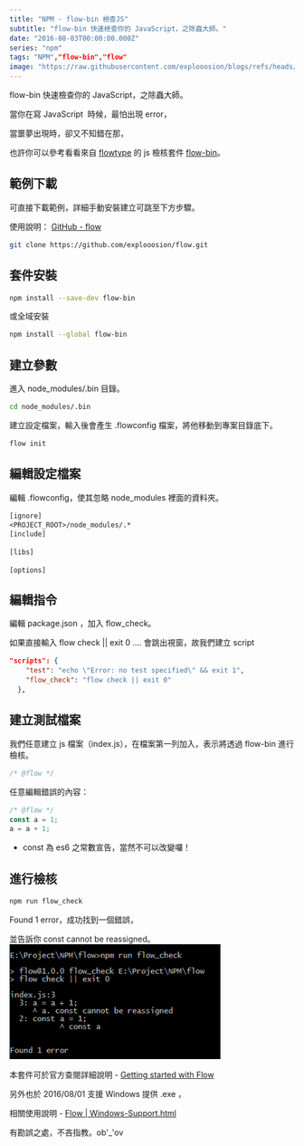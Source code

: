 ```yaml
---
title: "NPM - flow-bin 檢查JS"
subtitle: "flow-bin 快速檢查你的 JavaScript，之除蟲大師。"
date: "2016-08-03T00:00:00.000Z"
series: "npm"
tags: "NPM","flow-bin","flow"
image: "https://raw.githubusercontent.com/explooosion/blogs/refs/heads/main/docs/images/2016-08-03_NPM%20-%20flow-bin%20%E6%AA%A2%E6%9F%A5JS/banner/1470239212_53923.png"
--- 
```


flow-bin 快速檢查你的 JavaScript，之除蟲大師。

當你在寫 JavaScript  時候，最怕出現 error，

當噩夢出現時，卻又不知錯在那，

也許你可以參考看看來自 [flowtype](https://www.flowtype.org/) 的 js 檢核套件 [flow-bin](https://www.npmjs.com/package/flow-bin)。

範例下載
----

可直接下載範例，詳細手動安裝建立可跳至下方步驟。

使用說明： [GitHub - flow](https://github.com/explooosion/flow)

```bash
git clone https://github.com/explooosion/flow.git
```

套件安裝
----

```bash
npm install --save-dev flow-bin
```

或全域安裝

```bash
npm install --global flow-bin
```

建立參數
----

進入 node\_modules/.bin 目錄。

```bash
cd node_modules/.bin
```

建立設定檔案，輸入後會產生 .flowconfig 檔案，將他移動到專案目錄底下。

```bash
flow init
```

編輯設定檔案
------

編輯 .flowconfig，使其忽略 node\_modules 裡面的資料夾。

```
[ignore]
<PROJECT_ROOT>/node_modules/.*
[include]

[libs]

[options]
```

編輯指令
----

編輯 package.json ，加入 flow\_check。

如果直接輸入 flow check || exit 0 .... 會跳出視窗，故我們建立 script

```json
"scripts": {
    "test": "echo \"Error: no test specified\" && exit 1",
    "flow_check": "flow check || exit 0"
  },
```

建立測試檔案
------

我們任意建立 js 檔案（index.js），在檔案第一列加入，表示將透過 flow-bin 進行檢核。

```javascript
/* @flow */
```

任意編輯錯誤的內容： 

```javascript
/* @flow */
const a = 1;
a = a + 1;
```

*   const 為 es6 之常數宣告，當然不可以改變囉！

進行檢核
----

```bash
npm run flow_check
```

Found 1 error，成功找到一個錯誤，

並告訴你 const cannot be reassigned。  
![1470239212_53923.png](https://raw.githubusercontent.com/explooosion/blogs/refs/heads/main/docs/images/2016-08-03_NPM%20-%20flow-bin%20%E6%AA%A2%E6%9F%A5JS/1470239212_53923.png)

本套件可於官方查閱詳細說明 - [Getting started with Flow](https://www.flowtype.org/docs/getting-started.html)

另外也於 2016/08/01 支援 Windows 提供 .exe ，

相關使用說明 - [Flow | Windows-Support.html](https://www.flowtype.org/blog/2016/08/01/Windows-Support.html)

有勘誤之處，不吝指教。ob'\_'ov